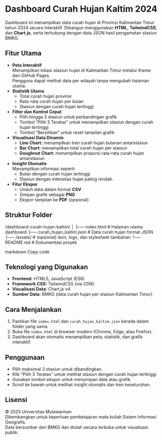# Dashboard Curah Hujan Kaltim 2024

Dashboard ini menampilkan data curah hujan di Provinsi Kalimantan Timur tahun 2024 secara interaktif. Dibangun menggunakan **HTML**, **TailwindCSS**, dan **Chart.js**, serta terhubung dengan data JSON hasil pengamatan stasiun BMKG.

## Fitur Utama
- **Peta Interaktif**  
  Menampilkan lokasi stasiun hujan di Kalimantan Timur melalui iframe dari GitHub Pages.  
  Pengguna dapat melihat data per wilayah tanpa mengubah halaman utama.
- **Statistik Utama**  
  - Total curah hujan provinsi  
  - Rata-rata curah hujan per bulan  
  - Stasiun dengan curah hujan tertinggi
- **Filter dan Kontrol Cepat**  
  - Pilih hingga 3 stasiun untuk perbandingan grafik  
  - Tombol “Pilih 3 Teratas” untuk menampilkan stasiun dengan curah hujan tertinggi  
  - Tombol “Bersihkan” untuk reset tampilan grafik
- **Visualisasi Data Dinamis**  
  - **Line Chart:** menampilkan tren curah hujan bulanan antarstasiun  
  - **Bar Chart:** menampilkan total curah hujan per stasiun  
  - **Doughnut Chart:** menampilkan proporsi rata-rata curah hujan antarstasiun
- **Insight Otomatis**  
  Menampilkan informasi seperti:
  - Bulan dengan curah hujan tertinggi  
  - Stasiun dengan intensitas hujan paling rendah
- **Fitur Ekspor**  
  - Unduh data dalam format **CSV**  
  - Simpan grafik sebagai **PNG**  
  - Ekspor tampilan ke **PDF** (opsional)

## Struktur Folder
/dashboard-curah-hujan-kaltim/
│
├── index.html # Halaman utama dashboard
├── curah_hujan_kaltim.json # Data curah hujan format JSON
├── /assets/ # (opsional) ikon, logo, dan stylesheet tambahan
└── README.md # Dokumentasi proyek

markdown
Copy code

## Teknologi yang Digunakan
- **Frontend:** HTML5, JavaScript (ES6)  
- **Framework CSS:** TailwindCSS (via CDN)  
- **Visualisasi Data:** Chart.js v4  
- **Sumber Data:** BMKG (data curah hujan per stasiun Kalimantan Timur)

## Cara Menjalankan
1. Pastikan file `index.html` dan `curah_hujan_kaltim.json` berada dalam folder yang sama.  
2. Buka file `index.html` di browser modern (Chrome, Edge, atau Firefox).  
3. Dashboard akan otomatis menampilkan peta, statistik, dan grafik interaktif.

## Penggunaan
- Pilih maksimal 3 stasiun untuk dibandingkan.  
- Klik “Pilih 3 Teratas” untuk melihat stasiun dengan curah hujan tertinggi.  
- Gunakan tombol ekspor untuk menyimpan data atau grafik.  
- Scroll ke bawah untuk melihat insight otomatis dan tren keseluruhan.

## Lisensi
© 2025 Universitas Mulawarman  
Dikembangkan untuk keperluan pembelajaran mata kuliah Sistem Informasi Geografis.  
Data bersumber dari BMKG dan diolah secara terbuka untuk visualisasi publik.
